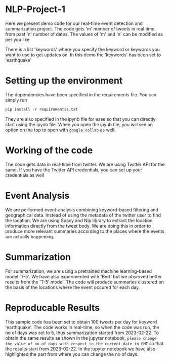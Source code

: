 # NLP-Project-1

Here we present demo code for our real-time event detection and summarization project. 
The code gets 'm' number of tweets in real time from past 'n' number of dates.
The values of 'm' and 'n' can be modified as per you like

There is a list 'keywords' where you specify the keyword or keywords you want to use to get updates on.
In this demo the 'keywords' has been set to 'earthquake'

# Setting up the environment

The dependencies have been specified in the requirements file. 
You can simply run 
```diff
pip install -r requirementss.txt
```

They are also specified in the ipynb file for ease so that you can directly start using the ipynb file. When you open the ipynb file, you will see an option on the top to open with `google collab` as well.


# Working of the code

The code gets data in real-time from twitter. We are using Twitter API for the same. If you have the Twitter API credentials, you can set up your credentials as well


# Event Analysis 
We are performed event-analysis combining keyword-based filtering and geographical data. Instead of using the metadata of the twitter user to find the location. We are using Spacy and Nlp library to extract the location information directly from the tweet body. We are doing this in order to produce more relevant summaries according to the places where the events are actually happening.

# Summarization
For summarization, we are using a pretrained machine learning-based model 'T-5'. We have also experimented with 'Bert' but we observed better results from the 'T-5' model.
The code will produce summaries clustered on the basis of the locations where the event occured for each day. 

# Reproducable Results
This sample code has been set to obtain 100 tweets per day for keyword 'earthquake'. The code works in real-time, so when the code was run, the no of days was set to 5, thus summarization started from 2023-02-22. 
To obtain the same results as shown in the jupyter notebook, `please change the value of no of days with respect to the current date in GMT`
so that the results start from 2023-02-22. In the jupyter notebook we have also highlighted the part from where you can change the no of days.
